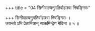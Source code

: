 +++
title = "04 सिनीवाल्यनुमतिर्वाहाश्वा निषङ्गिणः"

+++
सिनीवाल्यनुमतिर्वाहाश्वा निषङ्गिणः ।  
जयन्तो ऽभि प्रेतामित्रान् साकमिन्द्रेण मेदिना ॥ ५ ॥